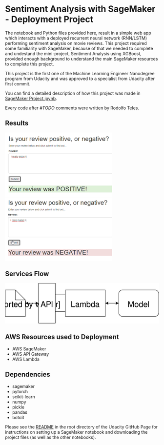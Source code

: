 # Sentiment Analysis with SageMaker - Deployment Project

The notebook and Python files provided here, result in a simple web app which interacts with a deployed recurrent neural network (RNN/LSTM) performing sentiment analysis on movie reviews. This project required some familiarity with SageMaker, because of that we needed to complete and undestand the mini-project, Sentiment Analysis using XGBoost, provided enough background to understand the main SageMaker resources to complete this project.

This project is the first one of the Machine Learning Engineer Nanodegree program from Udacity and was approved to a specialist from Udacity after first commit.

You can find a detailed description of how this project was made in [SageMaker Project.ipynb](https://github.com/rodolfojt/Sentiment-Analysis-SageMaker/blob/master/SageMaker%20Project.ipynb).

Every code after _#TODO_ comments were written by Rodolfo Teles.

## Results

<img src="https://github.com/rodolfojt/Sentiment-Analysis-SageMaker/blob/master/assets/Results%20-%20Positive%20Review.PNG" alt="Positive Review" width="350"/>

<img src="https://github.com/rodolfojt/Sentiment-Analysis-SageMaker/blob/master/assets/Results%20-%20Negative%20Review.PNG" alt="Negative Review" width="350" align="center"/>

## Services Flow

![Services Flow](https://github.com/rodolfojt/Sentiment-Analysis-SageMaker/blob/master/Web%20App%20Diagram.svg)


## AWS Resources used to Deployment

- AWS SageMaker
- AWS API Gateway
- AWS Lambda

## Dependencies

- sagemaker
- pytorch
- scikit-learn
- numpy
- pickle
- pandas
- boto3

Please see the [README](https://github.com/udacity/sagemaker-deployment/tree/master/README.md) in the root directory of the Udacity GitHub Page for instructions on setting up a SageMaker notebook and downloading the project files (as well as the other notebooks).

